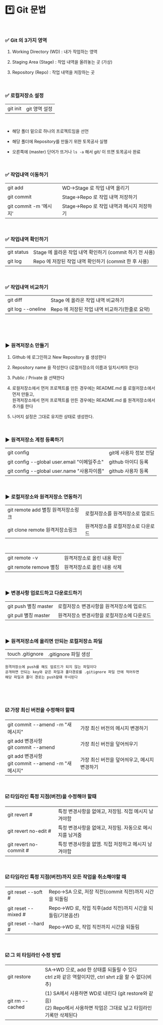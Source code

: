# *️⃣ Git 문법

<br>

### ✅ Git 의 3가지 영역

1. Working Directory (WD) : 내가 작업하는 영역

2. Staging Area (Stage) : 작업 내역을 올려놓는 곳 (가상)

3. Repository (Repo) : 작업 내역을 저장하는 곳

<br>

### ✅ 로컬저장소 설정

| | |
|:---:|:---:|
|git init|git 영역 설정|

<br>

* 해당 폴더 밑으로 하나의 프로젝트임을 선언

* 해당 폴더에 Repository를 만들기 위한 토목공사 실행

* 오른쪽에 (master) 단어가 뜨거나 `ls -a` 해서 git/ 이 뜨면 토목공사 완료

<br>

### ✅ 작업내역 이동하기

| | |
|:---|:---|
|git add|WD→Stage 로 작업 내역 올리기|
|git commit|Stage→Repo 로 작업 내역 저장하기|
|git commit -m '메시지'|Stage→Repo 로 작업 내역과 메시지 저장하기|

<br>

### ✅ 작업내역 확인하기

| | |
|:---|:---|
|git status|Stage 에 올라온  작업 내역 확인하기  (commit 하기 전 사용)|
|git log|Repo 에 저장된 작업 내역 확인하기 (commit 한 후 사용)|

<br>

### ✅ 작업내역 비교하기

| | |
|:---|:---|
|git diff|Stage 에 올라온 작업 내역 비교하기|
|git log --oneline|Repo 에 저장된 작업 내역 비교하기(한줄로 요약)|

<br>
<br>
<br>

### ▶️ 원격저장소 만들기

1. Github 에 로그인하고 New Repository 를 생성한다

2. Repository name 을 작성한다 (로컬저장소의 이름과 일치시켜야 한다)

3. Public / Private 을 선택한다

4. 로컬저장소에서 먼저 프로젝트를 만든 경우에는 README.md 를 로컬저장소에서 먼저 만들고, <br> 원격저장소에서 먼저 프로젝트를 만든 경우에는 README.md 를 원격저장소에서 추가를 한다

5. 나머지 설정은 그대로 유지한 상태로 생성한다.

<br>

### ▶️ 원격저장소 계정 등록하기

| | |
|:---|:---|
|git config|git에 사용자 정보 전달|
|git config --global user.email "이메일주소"|github 아이디 등록|
|git config --global user.name "사용자이름"|github 사용자 등록|

<br>

### ▶️ 로컬저장소와 원격저장소 연동하기

| | |
|:---|:---|
|git remote add 별칭 원격저장소링크|로컬저장소를 원격저장소로 업로드|
|git clone remote 원격저장소링크|원격저장소를 로컬저장소로 다운로드|

<br>

| | |
|:---|:---|
|git remote -v|원격저장소로 올린 내용 확인|
|git remote remove 별칭|원격저장소로 올린 내용 삭제|

<br>

### ▶️ 변경사항 업로드하고 다운로드하기

| | |
|:---|:---|
|git push 별칭 master|로컬저장소 변경사항을 원격저장소에 업로드|
|git pull 별칭 master|원격저장소 변경사항을 로컬저장소에 다운로드|

<br>

### ▶️ 원격저장소에 올리면 안되는 로컬저장소 파일

| | |
|:---:|:---:|
|touch .gitignore|.gitignore 파일 생성|

    원격저장소에 push를 해도 업로드가 되지 않는 파일이다
    공개하면 안되는 key와 같은 파일과 폴더경로를 .gitignore 파일 안에 적어두면
    해당 파일과 폴더 경로는 push할떄 무시된다 

<br>
<br>
<br>

### ☑️ 가장 최신 버전을 수정해야 할떄

| | |
|:---|:---|
|git commit --amend -m "새 메시지"|가장 최신 버전의 메시지 변경하기|
|git add 변경사항 <br>git commit --amend|가장 최신 버전을 덮어씌우기|
|git add 변경사항 <br>git commit --amend -m "새 메시지"|가장 최신 버전을 덮어씌우고, 메시지 변경하기|

<br>

### ☑️ 타임라인 특정 지점(버전)을 수정해야 할때

| | |
|:---|:---|
|git revert #|특정 변경사항을 없애고, 저장됨. 직접 메시지 남겨야함|
|git revert no-edit #|특정 변경사항을 없애고, 저장됨. 자동으로 메시지를 남겨줌|
|git revert no-commit #|특정 변경사항을 없앰. 직접 저장하고 메시지 남겨야함|

<br>

### ☑️ 타임라인 특정 지점(버전)까지 모든 작업을 취소해야할 때

| | |
|:---|:---|
|git reset --soft #|Repo→SA 으로, 저장 직전(commit 직전)까지 시간을 되돌림|
|git reset --mixed #|Repo→WD 로, 작업 직후(add 직전)까지 시간을 되돌림(기본옵션)|
|git reset --hard #|Repo→WD 로, 작업 직전까지 시간을 되돌림|

<br>

### ☑️ 그 외 타임라인 수정 방법

| | |
|:---|:---|
|git restore|SA→WD 으로, add 한 상태를 되돌릴 수 있다<br>ctrl z와 같은 역할이지만, ctrl shrt z을 할 수 없다(비추)|
|git rm --cached|(1) SA에서 사용하면 WD로 내린다 (git restore와 같음) <br>(2) Repo에서 사용하면 작업은 그대로 남고 타임라인 기록만 삭제된다|

<br>
<br>
<br>